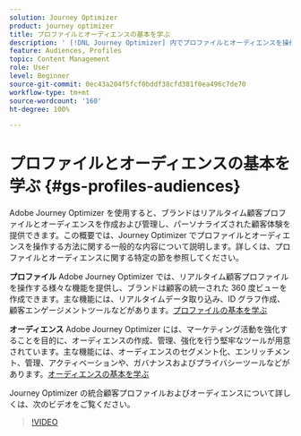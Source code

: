 ```yaml
---
solution: Journey Optimizer
product: journey optimizer
title: プロファイルとオーディエンスの基本を学ぶ
description: ' [!DNL Journey Optimizer] 内でプロファイルとオーディエンスを操作する方法について説明します。'
feature: Audiences, Profiles
topic: Content Management
role: User
level: Beginner
source-git-commit: 0ec43a204f5fcf0bddf38cfd381f0ea496c7de70
workflow-type: tm+mt
source-wordcount: '160'
ht-degree: 100%

---
```



# プロファイルとオーディエンスの基本を学ぶ {#gs-profiles-audiences}

Adobe Journey Optimizer を使用すると、ブランドはリアルタイム顧客プロファイルとオーディエンスを作成および管理し、パーソナライズされた顧客体験を提供できます。この概要では、Journey Optimizer でプロファイルとオーディエンスを操作する方法に関する一般的な内容について説明します。詳しくは、プロファイルとオーディエンスに関する特定の節を参照してください。

**プロファイル**
Adobe Journey Optimizer では、リアルタイム顧客プロファイルを操作する様々な機能を提供し、ブランドは顧客の統一された 360 度ビューを作成できます。主な機能には、リアルタイムデータ取り込み、ID グラフ作成、顧客エンゲージメントツールなどがあります。[プロファイルの基本を学ぶ](get-started-profiles.md)

**オーディエンス**
Adobe Journey Optimizer には、マーケティング活動を強化することを目的に、オーディエンスの作成、管理、強化を行う堅牢なツールが用意されています。主な機能には、オーディエンスのセグメント化、エンリッチメント、管理、アクティベーションや、ガバナンスおよびプライバシーツールなどがあります。[オーディエンスの基本を学ぶ](about-audiences.md)

Journey Optimizer の統合顧客プロファイルおよびオーディエンスについて詳しくは、次のビデオをご覧ください。

>[!VIDEO](https://video.tv.adobe.com/v/3432671?quality=12)
